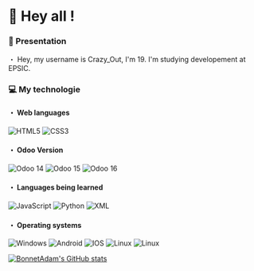 # 👋 Hey all !
<h3> 🤗 Presentation</h3>
・  Hey, my username is Crazy_Out, I'm 19. I'm studying developement at EPSIC.

<h3>💻 My technologie</h3>
<h4>・ Web languages</h4>
<p>
  <img alt="HTML5" src="https://img.shields.io/badge/html5-%23E34F26.svg?style=for-the-badge&logo=html5&logoColor=white"/>
  <img alt="CSS3" src="https://img.shields.io/badge/css3-%231572B6.svg?style=for-the-badge&logo=css3&logoColor=white"/>
</p>

<h4>・ Odoo Version</h4>
<p>
  <img alt="Odoo 14" src="https://img.shields.io/badge/Odoo-14-%23F9F9F9"/>
  <img alt="Odoo 15" src="https://img.shields.io/badge/Odoo-15-%23714B67"/>
  <img alt="Odoo 16" src="https://img.shields.io/badge/Odoo-16-%2300A09D"/>
</p>  

<h4>・ Languages being learned</h4>
<p>
  <img alt="JavaScript" src="https://img.shields.io/badge/JavaScript-323330?style=for-the-badge&logo=javascript&logoColor=F7DF1E"/>
  <img alt="Python" src="https://img.shields.io/badge/Python-14354C?style=for-the-badge&logo=python&logoColor=white"/>
  <img alt="XML" src="https://img.shields.io/badge/Xml-14354C?style=for-the-badge&logo=xml&logoColor=white"/>
</p>  

<h4>・ Operating systems</h4>
<p>
  <img alt="Windows" src="https://img.shields.io/badge/Windows-0078D6?style=for-the-badge&logo=windows&logoColor=white"/>
  <img alt="Android" src="https://img.shields.io/badge/Android-3DDC84?style=for-the-badge&logo=android&logoColor=white"/>
  <img alt="IOS" src="https://img.shields.io/badge/iOS-000000?style=for-the-badge&logo=ios&logoColor=white"/>
  <img alt="Linux" src="https://img.shields.io/badge/linux-323330?style=for-the-badge&logo=linux&logoColor=white"/>
  <img alt="Linux" src="https://img.shields.io/badge/Macos-0078D6?style=for-the-badge&logo=macos&logoColor=white  "/>
</p>

[![BonnetAdam's GitHub stats](https://github-readme-stats.vercel.app/api?username=BonnetAdam&show_icons=true&theme=dark)](https://github.com/BonnetAdam)
